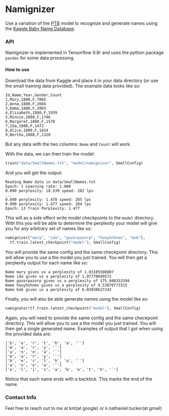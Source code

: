 # Namignizer

Use a variation of the [PTB](https://www.tensorflow.org/versions/r0.8/tutorials/recurrent/index.html#recurrent-neural-networks) model to recognize and generate names using the [Kaggle Baby Name Database](https://www.kaggle.com/kaggle/us-baby-names).

### API
Namignizer is implemented in Tensorflow 0.8r and uses the python package `pandas` for some data processing.

#### How to use
Download the data from Kaggle and place it in your data directory (or use the small training data provided). The example data looks like so:

```
Id,Name,Year,Gender,Count
1,Mary,1880,F,7065
2,Anna,1880,F,2604
3,Emma,1880,F,2003
4,Elizabeth,1880,F,1939
5,Minnie,1880,F,1746
6,Margaret,1880,F,1578
7,Ida,1880,F,1472
8,Alice,1880,F,1414
9,Bertha,1880,F,1320
```

But any data with the two columns: `Name` and `Count` will work.

With the data, we can then train the model:

```python
train("data/SmallNames.txt", "model/namignizer", SmallConfig)
```

And you will get the output:

```
Reading Name data in data/SmallNames.txt
Epoch: 1 Learning rate: 1.000
0.090 perplexity: 18.539 speed: 282 lps
...
0.890 perplexity: 1.478 speed: 285 lps
0.990 perplexity: 1.477 speed: 284 lps
Epoch: 13 Train Perplexity: 1.477
```

This will as a side effect write model checkpoints to the `model` directory. With this you will be able to determine the perplexity your model will give you for any arbitrary set of names like so:

```python
namignize(["mary", "ida", "gazorpazorp", "houyhnhnms", "bob"],
  tf.train.latest_checkpoint("model"), SmallConfig)
```
You will provide the same config and the same checkpoint directory. This will allow you to use a the model you just trained. You will then get a perplexity output for each name like so:

```
Name mary gives us a perplexity of 1.03105580807
Name ida gives us a perplexity of 1.07770049572
Name gazorpazorp gives us a perplexity of 175.940353394
Name houyhnhnms gives us a perplexity of 9.53870773315
Name bob gives us a perplexity of 6.03938627243
```

Finally, you will also be able generate names using the model like so:

```python
namignator(tf.train.latest_checkpoint("model"), SmallConfig)
```

Again, you will need to provide the same config and the same checkpoint directory. This will allow you to use a the model you just trained. You will then get a single generated name. Examples of output that I got when using the provided data are:

```
['b', 'e', 'r', 't', 'h', 'a', '`']
['m', 'a', 'r', 'y', '`']
['a', 'n', 'n', 'a', '`']
['m', 'a', 'r', 'y', '`']
['b', 'e', 'r', 't', 'h', 'a', '`']
['a', 'n', 'n', 'a', '`']
['e', 'l', 'i', 'z', 'a', 'b', 'e', 't', 'h', '`']
```

Notice that each name ends with a backtick. This marks the end of the name.

### Contact Info

Feel free to reach out to me at knt(at google) or k.nathaniel.tucker(at gmail)
